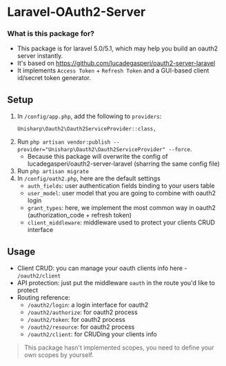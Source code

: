 Laravel-OAuth2-Server
===================

### What is this package for? ###

* This package is for laravel 5.0/5.1, which may help you build an oauth2 server instantly.
* It's based on https://github.com/lucadegasperi/oauth2-server-laravel
* It implements `Access Token` + `Refresh Token` and a GUI-based client id/secret token generator.

## Setup

1. In `/config/app.php`, add the following to `providers`:
    ```
    Unisharp\Oauth2\Oauth2ServiceProvider::class,
    ```
2. Run `php artisan vendor:publish --provider="Unisharp\Oauth2\Oauth2ServiceProvider" --force`.
   * Because this package will overwrite the config of lucadegasperi/oauth2-server-laravel (sharring the same config file)
3. Run `php artisan migrate`
4. In `/config/oath2.php`, here are the default settings
   * `auth_fields`: user authentication fields binding to your users table
   * `user_model`: user model that you are going to combine with oauth2 login
   * `grant_types`: here, we implement the most common way in oauth2 (authorization_code + refresh token)
   * `client_middleware`: middleware used to protect your clients CRUD interface

## Usage

* Client CRUD: you can manage your oauth clients info here - `/oauth2/client`
* API protection: just put the middleware `oauth` in the route you'd like to protect
* Routing reference:
    * `/oauth2/login`: a login interface for oauth2
    * `/oauth2/authorize`: for oauth2 process
    * `/oauth2/token`: for oauth2 process
    * `/oauth2/resource`: for oauth2 process
    * `/oauth2/client`: for CRUDing your clients info

> This package hasn't implemented scopes, you need to define your own scopes by yourself.

